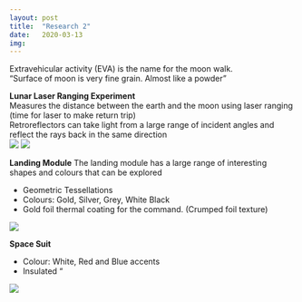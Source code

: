```yaml
---
layout: post
title:  "Research 2"
date:   2020-03-13
img:
---
```

Extravehicular activity (EVA)  is the name for the moon walk.  
“Surface of moon is very fine grain. Almost like a powder”    

**Lunar Laser Ranging Experiment**   
Measures the distance between the earth and the moon using laser ranging (time for laser to make return trip)  
Retroreflectors can take light from a large range of incident angles and reflect the rays back in the same direction   
<img src="{{site.baseurl}}/assets/img/DesignImages/LRRR.jpg">
<img src="{{site.baseurl}}/assets/img/DesignImages/LRRRsketch.jpg">

**Landing Module**
The landing module has a large range of interesting shapes and colours that can be explored  
* Geometric Tessellations
* Colours: Gold, Silver, Grey, White Black
* Gold foil thermal coating for the command.  (Crumped foil texture)
<img src="{{site.baseurl}}/assets/img/DesignImages/landingMod.jpg">


**Space Suit**
* Colour: White,  Red and Blue accents
* Insulated “
<img src="{{site.baseurl}}/assets/img/DesignImages/spaceSuit.jpg">

